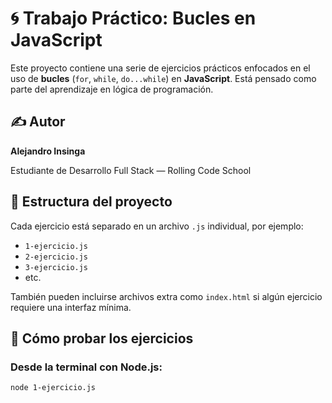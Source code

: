 # 🌀 Trabajo Práctico: Bucles en JavaScript

Este proyecto contiene una serie de ejercicios prácticos enfocados en el uso de **bucles** (`for`, `while`, `do...while`) en **JavaScript**. Está pensado como parte del aprendizaje en lógica de programación.

## ✍️ Autor

**Alejandro Insinga**

Estudiante de Desarrollo Full Stack — Rolling Code School

## 📁 Estructura del proyecto

Cada ejercicio está separado en un archivo `.js` individual, por ejemplo:

- `1-ejercicio.js`
- `2-ejercicio.js`
- `3-ejercicio.js`
- etc.

También pueden incluirse archivos extra como `index.html` si algún ejercicio requiere una interfaz mínima.

## 🧪 Cómo probar los ejercicios

### Desde la terminal con Node.js:

```bash
node 1-ejercicio.js

